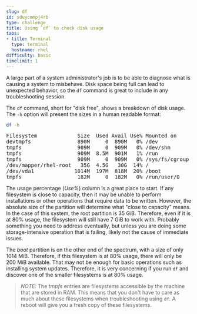 ```yaml
---
slug: df
id: sduycmmpj4rb
type: challenge
title: Using `df` to check disk usage
tabs:
- title: Terminal
  type: terminal
  hostname: rhel
difficulty: basic
timelimit: 1
---
```


A large part of a system administrator's job is to be able to diagnose what is causing a system to misbehave. Disk space being full can lead to unexpected behavior, so the `df` command is great to include in any troubleshooting session.

The `df` command, short for "disk free", shows a breakdown of disk usage.
The `-h` option will present the sizes in a human readable format:

```bash
df -h
```

<pre class=file>
Filesystem             Size  Used Avail Use% Mounted on
devtmpfs               890M     0  890M   0% /dev
tmpfs                  909M     0  909M   0% /dev/shm
tmpfs                  909M  8.5M  901M   1% /run
tmpfs                  909M     0  909M   0% /sys/fs/cgroup
/dev/mapper/rhel-root   35G  4.5G   30G  14% /
/dev/vda1             1014M  197M  818M  20% /boot
tmpfs                  182M     0  182M   0% /run/user/0
</pre>

The usage percentage (_Use%_) column is a great place to start. If any filesystem is close to capacity, then it may be unable to perform installations or other operations that require data to be written. However, the absolute size of the partition will determine what "close to capacity" means. In the case of this system, the root partition is 35 GiB. Therefore, even if it is at 80% usage, the filesystem will still have 7 GiB to work with. Probably something you need to address eventually, but unless you are doing some storage-intensive operation that is failing, likely not the cause of immediate issues.

The _boot_ partition is on the other end of the spectrum, with a size of only 1014 MiB. Therefore, if this filesystem is at 80% usage, there will only be 200 MiB available. That may not be enough for basic operations such as installing system updates. Therefore, it is very concerning if you run `df` and discover one of the smaller filesystems is at 80% usage.

>_NOTE:_ The _tmpfs_ entries are filesystems accessible by the machine that are stored in RAM. This means that you don't have to care as much about these filesystems when troubleshooting using `df`. A reboot will give you a fresh copy of these filesystems.
